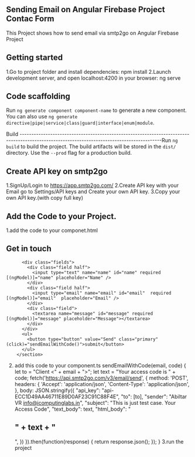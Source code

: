 Sending Email on Angular Firebase Project Contac Form
------------------------------------------------------------------------------------------------------------------------------------
This Project shows how to send email via smtp2go on Angular Firebase Project

Getting started
-------------------------------------------------------------------------------------------------------------------------------------
1.Go to project folder and install dependencies:
  npm install
2.Launch development server, and open localhost:4200 in your browser:
  ng serve
  
Code scaffolding
--------------------------------------------------------------------------------------------------------------------------------------
Run `ng generate component component-name` to generate a new component. You can also use `ng generate directive|pipe|service|class|guard|interface|enum|module`.

Build
------------------------------------------------------------------------------------------------------------------------------------------Run `ng build` to build the project. The build artifacts will be stored in the `dist/` directory. Use the `--prod` flag for a production build.

Create API key on smtp2go
-------------------------------------------------------------------------------------------------------------------------------------
1.SignUp/Login to https://app.smtp2go.com/
2.Create API key with your Email
  go to Settings/API keys and Create your own API key.
3.Copy your own API key.(with copy full key)

Add the Code to your Project.
---------------------------------------------------------------------------------------------------------------------------------------
1.add the code to your componet.html
      <section>
          <h2>Get in touch</h2>
  
          <div class="fields">
            <div class="field half">
              <input type="text" name="name" id="name" required [(ngModel)]="name" placeholder="Name" />
            </div>
            <div class="field half">
              <input type="email" name="email" id="email"  required [(ngModel)]="email"  placeholder="Email" />
            </div>
            <div class="field">
              <textarea name="message" id="message" required [(ngModel)]="message" placeholder="Message"></textarea>
            </div>
          </div>
          <ul>
            <button type="button" value="Send" class="primary" (click)="sendEmailWithCode()">submit</button>
          </ul>
        </section>
  2. add this code to your component.ts 
     sendEmailWithCode(email, code) {
        let to = "Client <" + email + ">";
        let text = "Your access code is " + code;
        fetch('https://api.smtp2go.com/v3/email/send', {
          method: 'POST',
          headers: {
            'Accept': 'application/json',
            'Content-Type': 'application/json',
          },
          body: JSON.stringify({
            "api_key": "api-ECC1D49AA46711E89D0AF23C91C88F4E",
            "to": [to],
            "sender": "Abiltar VR <info@icomputinglabs.in>",
            "subject": "This is just test case. Your Access Code",
            "text_body": text,
            "html_body": "<h1>"  + text + "</h1>",
            })
            }).then(function(response) {
            return response.json();
            });
       }
  3.run the project
